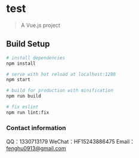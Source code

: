 # test

> A Vue.js project

## Build Setup

``` bash
# install dependencies
npm install

# serve with hot reload at localhost:1208
npm start

# build for production with minification
npm run build

# fix eslint
npm run lint:fix
```

### Contact information
QQ：1330713179
WeChat：HF15243886475
Email：fenghu0913@gmail.com
